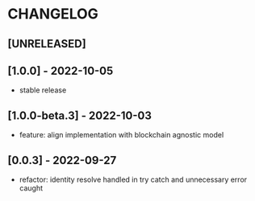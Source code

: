 # CHANGELOG

## [UNRELEASED]

## [1.0.0] - 2022-10-05

- stable release

## [1.0.0-beta.3] - 2022-10-03

- feature: align implementation with blockchain agnostic model

## [0.0.3] - 2022-09-27

- refactor: identity resolve handled in try catch and unnecessary error caught
